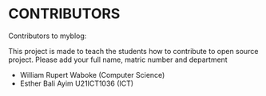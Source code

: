 # CONTRIBUTORS

Contributors to myblog:
<p> This project is made to teach the students how to contribute to open source project. Please add your full name, matric number and department</p>
<ul>
  <li>William Rupert Waboke (Computer Science)</li>
  <li>Esther Bali Ayim U21ICT1036 (ICT)</li>
</ul>


